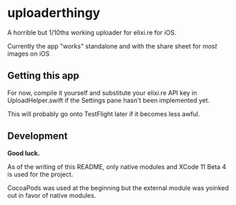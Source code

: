 #  uploaderthingy

A horrible but 1/10ths working uploader for elixi.re for iOS.

Currently the app "works" standalone and with the share sheet for *most* images on iOS

## Getting this app
For now, compile it yourself and substitute your elixi.re API key in UploadHelper.swift if the Settings pane hasn't been implemented yet.

This will probably go onto TestFlight later if it becomes less awful.

## Development
**Good luck.**

As of the writing of this README, only native modules and XCode 11 Beta 4 is used for the project.

CocoaPods was used at the beginning but the external module was yoinked out in favor of native modules.
